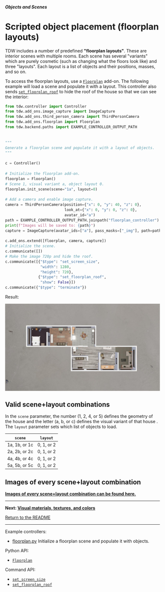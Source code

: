##### Objects and Scenes

# Scripted object placement (floorplan layouts)

TDW includes a number of predefined **"floorplan layouts"**. These are interior scenes with multiple rooms. Each scene has several "variants" which are purely cosmetic (such as changing what the floors look like) and three "layouts". Each layout is a list of objects and their positions, masses, and so on.

To access the floorplan layouts, use a [`Floorplan`](../../python/add_ons/floorplan.md) add-on. The following example will load a scene and populate it with a layout. This controller also sends [`set_floorplan_roof`](../../api/command_api.md#set_floorplan_roof) to hide the roof of the house so that we can see the interior:

```python
from tdw.controller import Controller
from tdw.add_ons.image_capture import ImageCapture
from tdw.add_ons.third_person_camera import ThirdPersonCamera
from tdw.add_ons.floorplan import Floorplan
from tdw.backend.paths import EXAMPLE_CONTROLLER_OUTPUT_PATH


"""
Generate a floorplan scene and populate it with a layout of objects.
"""

c = Controller()

# Initialize the floorplan add-on.
floorplan = Floorplan()
# Scene 1, visual variant a, object layout 0.
floorplan.init_scene(scene="1a", layout=0)

# Add a camera and enable image capture.
camera = ThirdPersonCamera(position={"x": 0, "y": 40, "z": 0},
                           look_at={"x": 0, "y": 0, "z": 0},
                           avatar_id="a")
path = EXAMPLE_CONTROLLER_OUTPUT_PATH.joinpath("floorplan_controller")
print(f"Images will be saved to: {path}")
capture = ImageCapture(avatar_ids=["a"], pass_masks=["_img"], path=path)

c.add_ons.extend([floorplan, camera, capture])
# Initialize the scene.
c.communicate([])
# Make the image 720p and hide the roof.
c.communicate([{"$type": "set_screen_size",
                "width": 1280,
                "height": 720},
               {"$type": "set_floorplan_roof",
                "show": False}])
c.communicate({"$type": "terminate"})
```

Result:

![](images/floorplan.jpg)

## Valid scene+layout combinations

In the `scene` parameter, the number (1, 2, 4, or 5) defines the geometry of the house and the letter (a, b, or c) defines the visual variant of that house . The `layout` parameter sets which list of objects to load.

| `scene` | `layout` |
| --- | --- |
| 1a, 1b, or 1c | 0, 1, or 2 |
| 2a, 2b, or 2c | 0, 1, or 2 |
| 4a, 4b, or 4c | 0, 1, or 2 |
| 5a, 5b, or 5c | 0, 1, or 2 |

## Images of every scene+layout combination

[**Images of every scene+layout combination can be found here.**](https://github.com/threedworld-mit/tdw/blob/master/Documentation/lessons/objects_and_scenes/images/floorplans) 

***

**Next: [Visual materials, textures, and colors](materials_textures_colors.md)**

[Return to the README](../../../README.md)

***

Example controllers:

- [floorplan.py](https://github.com/threedworld-mit/tdw/blob/master/Python/example_controllers/objects_and_scenes/floorplan.py) Initialize a floorplan scene and populate it with objects.

Python API:

-  [`Floorplan`](../../python/add_ons/floorplan.md)

Command API:

- [`set_screen_size`](../../api/command_api.md#set_screen_size)
- [`set_floorplan_roof`](../../api/command_api.md#set_floorplan_roof)

